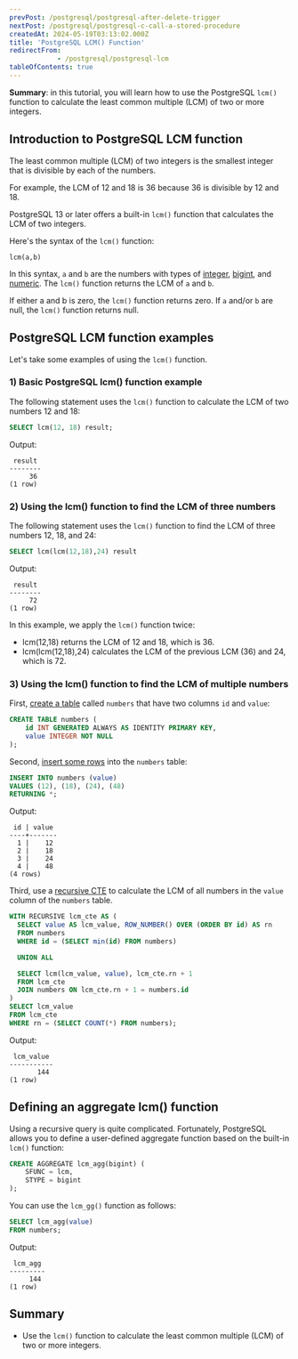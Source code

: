 ```yaml
---
prevPost: /postgresql/postgresql-after-delete-trigger
nextPost: /postgresql/postgresql-c-call-a-stored-procedure
createdAt: 2024-05-19T03:13:02.000Z
title: 'PostgreSQL LCM() Function'
redirectFrom: 
            - /postgresql/postgresql-lcm
tableOfContents: true
---
```


**Summary**: in this tutorial, you will learn how to use the PostgreSQL `lcm()` function to calculate the least common multiple (LCM) of two or more integers.

## Introduction to PostgreSQL LCM function

The least common multiple (LCM) of two integers is the smallest integer that is divisible by each of the numbers.

For example, the LCM of 12 and 18 is 36 because 36 is divisible by 12 and 18.

PostgreSQL 13 or later offers a built-in `lcm()` function that calculates the LCM of two integers.

Here's the syntax of the `lcm()` function:

```
lcm(a,b)
```

In this syntax, `a` and `b` are the numbers with types of [integer](/postgresql/postgresql-integer), [bigint](/postgresql/postgresql-tutorial/postgresql-integer), and [numeric](/postgresql/postgresql-tutorial/postgresql-numeric). The `lcm()` function returns the LCM of `a` and `b`.

If either a and b is zero, the `lcm()` function returns zero. If `a` and/or `b` are null, the `lcm()` function returns null.

## PostgreSQL LCM function examples

Let's take some examples of using the `lcm()` function.

### 1) Basic PostgreSQL lcm() function example

The following statement uses the `lcm()` function to calculate the LCM of two numbers 12 and 18:

```sql
SELECT lcm(12, 18) result;
```

Output:

```
 result
--------
     36
(1 row)
```

### 2) Using the lcm() function to find the LCM of three numbers

The following statement uses the `lcm()` function to find the LCM of three numbers 12, 18, and 24:

```sql
SELECT lcm(lcm(12,18),24) result
```

Output:

```
 result
--------
     72
(1 row)
```

In this example, we apply the `lcm()` function twice:

- lcm(12,18) returns the LCM of 12 and 18, which is 36.
- lcm(lcm(12,18),24) calculates the LCM of the previous LCM (36) and 24, which is 72.

### 3) Using the lcm() function to find the LCM of multiple numbers

First, [create a table](/postgresql/postgresql-create-table) called `numbers` that have two columns `id` and `value`:

```sql
CREATE TABLE numbers (
    id INT GENERATED ALWAYS AS IDENTITY PRIMARY KEY,
    value INTEGER NOT NULL
);
```

Second, [insert some rows](/postgresql/postgresql-insert-multiple-rows) into the `numbers` table:

```sql
INSERT INTO numbers (value)
VALUES (12), (18), (24), (48)
RETURNING *;
```

Output:

```
 id | value
----+-------
  1 |    12
  2 |    18
  3 |    24
  4 |    48
(4 rows)
```

Third, use a [recursive CTE](/postgresql/postgresql-recursive-query) to calculate the LCM of all numbers in the `value` column of the `numbers` table.

```sql
WITH RECURSIVE lcm_cte AS (
  SELECT value AS lcm_value, ROW_NUMBER() OVER (ORDER BY id) AS rn
  FROM numbers
  WHERE id = (SELECT min(id) FROM numbers)

  UNION ALL

  SELECT lcm(lcm_value, value), lcm_cte.rn + 1
  FROM lcm_cte
  JOIN numbers ON lcm_cte.rn + 1 = numbers.id
)
SELECT lcm_value
FROM lcm_cte
WHERE rn = (SELECT COUNT(*) FROM numbers);
```

Output:

```
 lcm_value
-----------
       144
(1 row)
```

## Defining an aggregate lcm() function

Using a recursive query is quite complicated. Fortunately, PostgreSQL allows you to define a user-defined aggregate function based on the built-in `lcm()` function:

```sql
CREATE AGGREGATE lcm_agg(bigint) (
    SFUNC = lcm,
    STYPE = bigint
);
```

You can use the `lcm_gg()` function as follows:

```sql
SELECT lcm_agg(value)
FROM numbers;
```

Output:

```
 lcm_agg
---------
     144
(1 row)
```

## Summary

- Use the `lcm()` function to calculate the least common multiple (LCM) of two or more integers.
